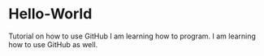 # Hello-World
Tutorial on how to use GitHub
I am learning how to program.  I am learning how to use GitHub as well.
